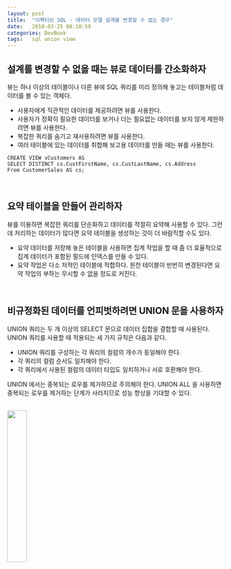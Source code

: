 ```yaml
---
layout: post
title:  "이펙티브 SQL - 데이터 모델 설계를 변경할 수 없는 경우"
date:   2018-03-25 00:10:59
categories: DevBook
tags:	sql union view  
---
```


## 설계를 변경할 수 없을 때는 뷰로 데이터를 간소화하자
뷰는 하나 이상의 테이블이나 다른 뷰에 SQL 쿼리를 미리 정의해 놓고는 테이블처럼 데이터를 볼 수 있는 객체다. 
- 사용자에게 직관적인 데이터를 제공하려면 뷰를 사용한다. 
- 사용자가 정확히 필요한 데이터를 보거나 더는 필요없는 데이터를 보지 않게 제한하려면 뷰를 사용한다. 
- 복잡한 쿼리를 숨기고 재사용하려면 뷰를 사용한다. 
- 여러 테이블에 있는 데이터를 취합해 보고용 데이터를 만들 때는 뷰를 사용한다. 


```
CREATE VIEW vCustomers AS
SELECT DISTINCT cs.CustFirstName, cs.CustLastName, cs.Address
From CustomerSales AS cs;
```

<br/>

## 요약 테이블을 만들어 관리하자
뷰를 이용하면 복잡한 쿼리를 단순화하고 데이터를 적절히 요약해 사용할 수 있다. 그런데 처리하는 데이터가 많다면 요약 테이블을 생성하는 것이 더 바람직할 수도 있다. 
- 요약 데이터를 저장해 놓은 테이블을 사용하면 집계 작업을 할 때 좀 더 효율적으로 집계 데이터가 포함된 필드에 인덱스를 만들 수 있다. 
- 요약 작업은 다소 저적인 테이블에 적합하다. 원천 테이블이 빈번히 변경된다면 요약 작업의 부하는 무시할 수 없을 정도로 커진다. 

<br/>

## 비규정화된 데이터를 언피벗하려면 UNION 문을 사용하자
UNION 쿼리는 두 개 이상의 SELECT 문으로 데이터 집합을 결합할 때 사용된다. UNION 쿼리를 사용할 때 적용되는 세 가지 규칙은 다음과 같다. 
- UNION 쿼리를 구성하는 각 쿼리의 컬럼의 개수가 동일해야 한다. 
- 각 쿼리의 컬럼 순서도 일치해야 한다. 
- 각 쿼리에서 사용된 컬럼의 데이터 타입도 일치하거나 서로 호환해야 한다.

UNION 에서는 중복되는 로우를 제거하므로 주의해야 한다. UNION ALL 을 사용하면 중복되는 로우를 제거하는 단계가 사라지므로 성능 향상을 기대할 수 있다. 


<br/>


<a href="http://www.aladin.co.kr/shop/wproduct.aspx?ItemId=124421253">
  <img class="book" style="width: 30%; height: 30%" src="http://image.aladin.co.kr/product/12442/12/cover/k802531656_1.jpg"/>
</a>
